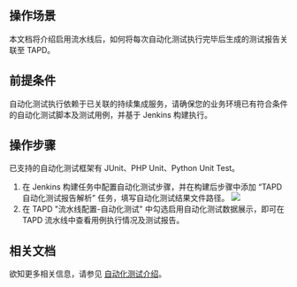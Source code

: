 ## 操作场景
本文档将介绍启用流水线后，如何将每次自动化测试执行完毕后生成的测试报告关联至 TAPD。

## 前提条件
自动化测试执行依赖于已关联的持续集成服务，请确保您的业务环境已有符合条件的自动化测试脚本及测试用例，并基于 Jenkins 构建执行。

## 操作步骤
已支持的自动化测试框架有 JUnit、PHP Unit、Python Unit Test。
1. 在 Jenkins 构建任务中配置自动化测试步骤，并在构建后步骤中添加 “TAPD自动化测试报告解析” 任务，填写自动化测试结果文件路径。
 ![](https://main.qcloudimg.com/raw/282e03d3b7c48d4c2101a0ad49039494.png)
2. 在 TAPD "流水线配置-自动化测试" 中勾选启用自动化测试数据展示，即可在 TAPD 流水线中查看用例执行情况及测试报告。

## 相关文档
欲知更多相关信息，请参见 [自动化测试介绍](https://www.tapd.cn/help/view#1120003271001002001)。

